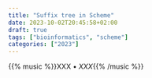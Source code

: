 ```yaml
---
title: "Suffix tree in Scheme"
date: 2023-10-02T20:45:58+02:00
draft: true
tags: ["bioinformatics", "scheme"]
categories: ["2023"]
---
```


{{% music %}}XXX • _XXX_{{% /music %}}
